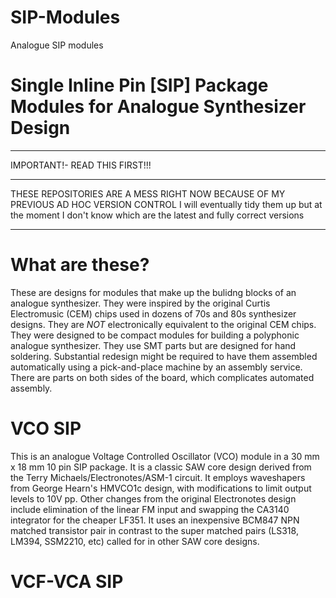 SIP-Modules
===========

Analogue SIP modules

Single Inline Pin [SIP] Package Modules for Analogue Synthesizer Design
===============================================================

******************************
IMPORTANT!- READ THIS FIRST!!!
*************************************************************************************************************
THESE REPOSITORIES ARE A MESS RIGHT NOW BECAUSE OF MY PREVIOUS AD HOC VERSION CONTROL
I will eventually tidy them up but at the moment I don't know which are the latest and fully correct versions 
*************************************************************************************************************

What are these?
===============

These are designs for modules that make up the bulidng blocks of an analogue synthesizer. They were inspired 
by the original Curtis Electromusic (CEM) chips used in dozens of 70s and 80s synthesizer designs. They are *NOT* 
electronically equivalent to the original CEM chips. They were designed to be compact modules for building 
a polyphonic analogue synthesizer. They use SMT parts but are designed for hand soldering. Substantial redesign
might be required to have them assembled automatically using a pick-and-place machine by an assembly service.
There are parts on both sides of the board, which complicates automated assembly.

VCO SIP
=======
This is an analogue Voltage Controlled Oscillator (VCO) module in a 30 mm x 18 mm 10 pin SIP package.
It is a classic SAW core design derived from the Terry Michaels/Electronotes/ASM-1 circuit. It employs 
waveshapers from George Hearn's HMVCO1c design, with modifications to limit output levels to 10V pp. Other
changes from the original Electronotes design include elimination of the linear FM input and swapping the CA3140 
integrator for the cheaper LF351. It uses an inexpensive BCM847 NPN matched transistor pair in contrast
to the super matched pairs (LS318, LM394, SSM2210, etc) called for in other SAW core designs.

VCF-VCA SIP
===========
